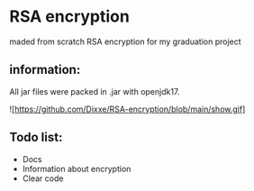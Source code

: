 # RSA encryption
maded from scratch RSA encryption for my graduation project

## information:
All jar files were packed in .jar with openjdk17.

![https://github.com/Dixxe/RSA-encryption/blob/main/show.gif]

## Todo list:
- Docs
- Information about encryption
- Clear code
